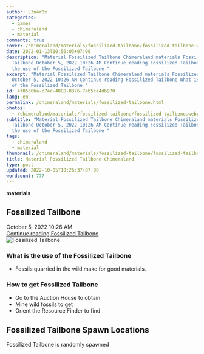 ```yaml
---
author: L3n4r0x
categories:
  - games
  - chimeraland
  - material
comments: true
cover: /chimeraland/materials/fossilized-tailbone/fossilized-tailbone.webp
date: 2022-01-13T10:56:03+07:00
description: "Material Fossilized Tailbone Chimeraland materials Fossilized
  Tailbone October 5, 2022 10:26 AM Continue reading Fossilized Tailbone What is
  the use of the Fossilized Tailbone "
excerpt: "Material Fossilized Tailbone Chimeraland materials Fossilized Tailbone
  October 5, 2022 10:26 AM Continue reading Fossilized Tailbone What is the use
  of the Fossilized Tailbone "
id: 4f8536ba-c74c-4888-8376-7ab5ca4db970
lang: en
permalink: /chimeraland/materials/fossilized-tailbone.html
photos:
  - /chimeraland/materials/fossilized-tailbone/fossilized-tailbone.webp
subtitle: "Material Fossilized Tailbone Chimeraland materials Fossilized
  Tailbone October 5, 2022 10:26 AM Continue reading Fossilized Tailbone What is
  the use of the Fossilized Tailbone "
tags:
  - chimeraland
  - material
thumbnail: /chimeraland/materials/fossilized-tailbone/fossilized-tailbone.webp
title: Material Fossilized Tailbone Chimeraland
type: post
updated: 2022-10-05T10:26:37+07:00
wordcount: 777
---
```


<link
  rel="stylesheet"
  href="https://rawcdn.githack.com/dimaslanjaka/Web-Manajemen/870a349/css/bootstrap-5-3-0-alpha3-wrapper.css"
/>
<section id="bootstrap-wrapper">
  <div data-bs-theme="dark">
    <div
      class="row g-0 border rounded overflow-hidden flex-md-row mb-4 shadow-sm position-relative bg-dark text-light"
    >
      <div class="col p-4 d-flex flex-column position-static">
        <strong class="d-inline-block mb-2 text-success">materials</strong>
        <h2 class="mb-0">Fossilized Tailbone</h2>
        <div class="mb-1 text-muted">October 5, 2022 10:26 AM</div>
        <a
          href="/chimeraland/materials/fossilized-tailbone.html"
          class="stretched-link d-none text-primary"
          >Continue reading Fossilized Tailbone</a
        >
      </div>
      <div class="col-auto d-none d-md-block d-lg-block">
        <img
          src="https://www.webmanajemen.com/chimeraland/materials/fossilized-tailbone/fossilized-tailbone.webp"
          alt="Fossilized Tailbone"
        />
      </div>
    </div>
    <div class="row">
      <div class="col-lg-6 col-12 mb-2">
        <div class="card">
          <div class="card-body">
            <h3 class="card-title">
              What is the use of the Fossilized Tailbone
            </h3>
            <div class="card-text">
              <ul>
                <li>Fossils quarried in the wild make for good materials.</li>
              </ul>
            </div>
          </div>
        </div>
      </div>
      <div class="col-lg-6 col-12 mb-2">
        <div class="card">
          <div class="card-body">
            <h3 class="card-title">How to get Fossilized Tailbone</h3>
            <div class="card-text">
              <ul>
                <li>Go to the Auction House to obtain</li>
                <li>Mine wild fossils to get</li>
                <li>Orient the Resource Finder to find</li>
              </ul>
            </div>
          </div>
        </div>
      </div>
      <div class="col-12 mb-2">
        <h2>Fossilized Tailbone Spawn Locations</h2>
        <p>Fossilized Tailbone is randomly spawned</p>
      </div>
    </div>
  </div>
</section>